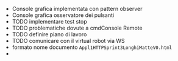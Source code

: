 - Console grafica implementata con pattern observer
- Console grafica osservatore dei pulsanti
- TODO implementare test stop
- TODO problematiche dovute a cmdConsole Remote
- TODO definire piano di lavoro
- TODO comunicare con il virtual robot via WS
- formato nome documento `Appl1HTTPSprint3LonghiMatteV0.html`
-